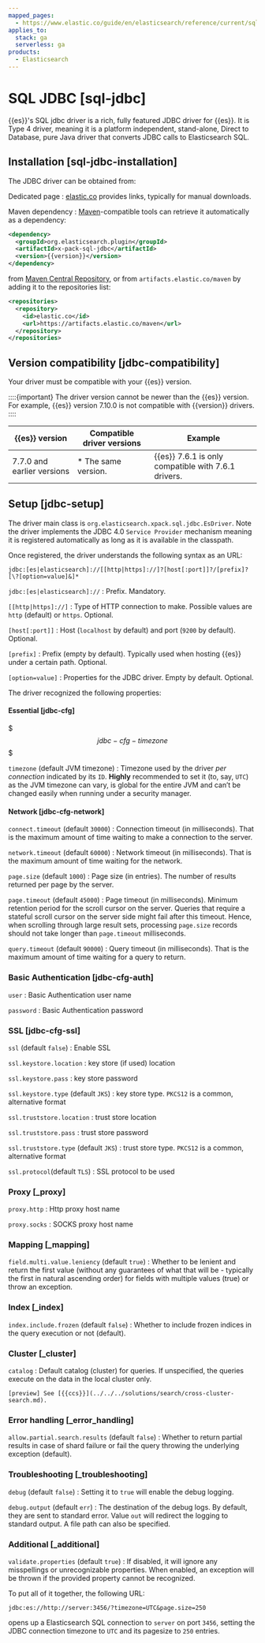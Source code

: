 ```yaml
---
mapped_pages:
  - https://www.elastic.co/guide/en/elasticsearch/reference/current/sql-jdbc.html
applies_to:
  stack: ga
  serverless: ga
products:
  - Elasticsearch
---
```


# SQL JDBC [sql-jdbc]

{{es}}'s SQL jdbc driver is a rich, fully featured JDBC driver for {{es}}. It is Type 4 driver, meaning it is a platform independent, stand-alone, Direct to Database, pure Java driver that converts JDBC calls to Elasticsearch SQL.


## Installation [sql-jdbc-installation]

The JDBC driver can be obtained from:

Dedicated page
:   [elastic.co](https://www.elastic.co/downloads/jdbc-client) provides links, typically for manual downloads.

Maven dependency
:   [Maven](https://maven.apache.org/)-compatible tools can retrieve it automatically as a dependency:

```xml subs=true
<dependency>
  <groupId>org.elasticsearch.plugin</groupId>
  <artifactId>x-pack-sql-jdbc</artifactId>
  <version>{{version}}</version>
</dependency>
```

from [Maven Central Repository](https://search.maven.org/artifact/org.elasticsearch.plugin/x-pack-sql-jdbc), or from `artifacts.elastic.co/maven` by adding it to the repositories list:

```xml
<repositories>
  <repository>
    <id>elastic.co</id>
    <url>https://artifacts.elastic.co/maven</url>
  </repository>
</repositories>
```


## Version compatibility [jdbc-compatibility]

Your driver must be compatible with your {{es}} version.

::::{important}
The driver version cannot be newer than the {{es}} version. For example, {{es}} version 7.10.0 is not compatible with {{version}} drivers.
::::


| {{es}} version | Compatible driver versions | Example |
| --- | --- | --- |
| 7.7.0 and earlier versions | * The same version.<br> | {{es}} 7.6.1 is only compatible with 7.6.1 drivers. |


## Setup [jdbc-setup]

The driver main class is `org.elasticsearch.xpack.sql.jdbc.EsDriver`. Note the driver implements the JDBC 4.0 `Service Provider` mechanism meaning it is registered automatically as long as it is available in the classpath.

Once registered, the driver understands the following syntax as an URL:

```text
jdbc:[es|elasticsearch]://[[http|https]://]?[host[:port]]?/[prefix]?[\?[option=value]&]*
```

`jdbc:[es|elasticsearch]://`
:   Prefix. Mandatory.

`[[http|https]://]`
:   Type of HTTP connection to make. Possible values are `http` (default) or `https`. Optional.

`[host[:port]]`
:   Host (`localhost` by default) and port (`9200` by default). Optional.

`[prefix]`
:   Prefix (empty by default). Typically used when hosting {{es}} under a certain path. Optional.

`[option=value]`
:   Properties for the JDBC driver. Empty by default. Optional.

The driver recognized the following properties:


#### Essential [jdbc-cfg]

$$$jdbc-cfg-timezone$$$

`timezone` (default JVM timezone)
:   Timezone used by the driver *per connection* indicated by its `ID`. **Highly** recommended to set it (to, say, `UTC`) as the JVM timezone can vary, is global for the entire JVM and can’t be changed easily when running under a security manager.


#### Network [jdbc-cfg-network]

`connect.timeout` (default `30000`)
:   Connection timeout (in milliseconds). That is the maximum amount of time waiting to make a connection to the server.

`network.timeout` (default `60000`)
:   Network timeout (in milliseconds). That is the maximum amount of time waiting for the network.

`page.size` (default `1000`)
:   Page size (in entries). The number of results returned per page by the server.

`page.timeout` (default `45000`)
:   Page timeout (in milliseconds). Minimum retention period for the scroll cursor on the server. Queries that require a stateful scroll cursor on the server side might fail after this timeout. Hence, when scrolling through large result sets, processing `page.size` records should not take longer than `page.timeout` milliseconds.

`query.timeout` (default `90000`)
:   Query timeout (in milliseconds). That is the maximum amount of time waiting for a query to return.


### Basic Authentication [jdbc-cfg-auth]

`user`
:   Basic Authentication user name

`password`
:   Basic Authentication password


### SSL [jdbc-cfg-ssl]

`ssl` (default `false`)
:   Enable SSL

`ssl.keystore.location`
:   key store (if used) location

`ssl.keystore.pass`
:   key store password

`ssl.keystore.type` (default `JKS`)
:   key store type. `PKCS12` is a common, alternative format

`ssl.truststore.location`
:   trust store location

`ssl.truststore.pass`
:   trust store password

`ssl.truststore.type` (default `JKS`)
:   trust store type. `PKCS12` is a common, alternative format

`ssl.protocol`(default `TLS`)
:   SSL protocol to be used


### Proxy [_proxy]

`proxy.http`
:   Http proxy host name

`proxy.socks`
:   SOCKS proxy host name


### Mapping [_mapping]

`field.multi.value.leniency` (default `true`)
:   Whether to be lenient and return the first value (without any guarantees of what that will be - typically the first in natural ascending order) for fields with multiple values (true) or throw an exception.


### Index [_index]

`index.include.frozen` (default `false`)
:   Whether to include frozen indices in the query execution or not (default).


### Cluster [_cluster]

`catalog`
:   Default catalog (cluster) for queries. If unspecified, the queries execute on the data in the local cluster only.

    [preview] See [{{ccs}}](../../../solutions/search/cross-cluster-search.md).



### Error handling [_error_handling]

`allow.partial.search.results` (default `false`)
:   Whether to return partial results in case of shard failure or fail the query throwing the underlying exception (default).


### Troubleshooting [_troubleshooting]

`debug` (default `false`)
:   Setting it to `true` will enable the debug logging.

`debug.output` (default `err`)
:   The destination of the debug logs. By default, they are sent to standard error. Value `out` will redirect the logging to standard output. A file path can also be specified.


### Additional [_additional]

`validate.properties` (default `true`)
:   If disabled, it will ignore any misspellings or unrecognizable properties. When enabled, an exception will be thrown if the provided property cannot be recognized.

To put all of it together, the following URL:

```text
jdbc:es://http://server:3456/?timezone=UTC&page.size=250
```

opens up a Elasticsearch SQL connection to `server` on port `3456`, setting the JDBC connection timezone to `UTC` and its pagesize to `250` entries.


